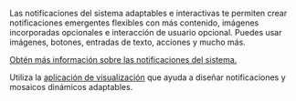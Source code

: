 ﻿Las notificaciones del sistema adaptables e interactivas te permiten crear notificaciones emergentes flexibles con más contenido, imágenes incorporadas opcionales e interacción de usuario opcional. Puedes usar imágenes, botones, entradas de texto, acciones y mucho más.

[Obtén más información sobre las notificaciones del sistema.](https://docs.microsoft.com/en-us/windows/uwp/controls-and-patterns/tiles-and-notifications-adaptive-interactive-toasts)

Utiliza la [aplicación de visualización](https://docs.microsoft.com/en-us/windows/uwp/controls-and-patterns/tiles-and-notifications-notifications-visualizer) que ayuda a diseñar notificaciones y mosaicos dinámicos adaptables.
